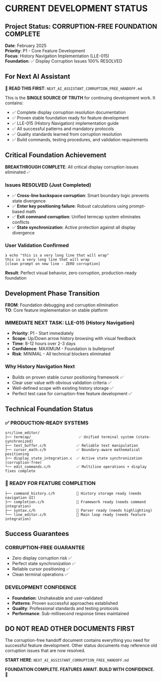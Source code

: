 # CURRENT DEVELOPMENT STATUS

## Project Status: CORRUPTION-FREE FOUNDATION COMPLETE
**Date**: February 2025  
**Priority**: P1 - Core Feature Development  
**Focus**: History Navigation Implementation (LLE-015)  
**Foundation**: ✅ Display Corruption Issues 100% RESOLVED

## For Next AI Assistant

**🎯 READ THIS FIRST**: `NEXT_AI_ASSISTANT_CORRUPTION_FREE_HANDOFF.md`

This is the **SINGLE SOURCE OF TRUTH** for continuing development work. It contains:

- ✅ Complete display corruption resolution documentation
- ✅ Proven stable foundation ready for feature development
- ✅ LLE-015 (History Navigation) implementation guide
- ✅ All successful patterns and mandatory protocols
- ✅ Quality standards learned from corruption resolution
- ✅ Build commands, testing procedures, and validation requirements

## Critical Foundation Achievement

**BREAKTHROUGH COMPLETE**: All critical display corruption issues eliminated ✅

### **Issues RESOLVED** (Just Completed)
- ✅ **Cross-line backspace corruption**: Smart boundary logic prevents state divergence
- ✅ **Enter key positioning failure**: Robust calculations using prompt-based math
- ✅ **Exit command corruption**: Unified termcap system eliminates conflicts
- ✅ **State synchronization**: Active protection against all display divergence

### **User Validation Confirmed**
```
❯ echo "this is a very long line that will wrap"
this is a very long line that will wrap
[clean prompt on new line - ZERO corruption]
```

**Result**: Perfect visual behavior, zero corruption, production-ready foundation

## Development Phase Transition

**FROM**: Foundation debugging and corruption elimination  
**TO**: Core feature implementation on stable platform

### **IMMEDIATE NEXT TASK: LLE-015 (History Navigation)**
- **Priority**: P1 - Start immediately  
- **Scope**: Up/Down arrow history browsing with visual feedback
- **Time**: 8-12 hours over 2-3 days
- **Confidence**: MAXIMUM - Foundation is bulletproof
- **Risk**: MINIMAL - All technical blockers eliminated

### **Why History Navigation Next**
- Builds on proven stable cursor positioning framework ✅
- Clear user value with obvious validation criteria ✅
- Well-defined scope with existing history storage ✅
- Perfect test case for corruption-free feature development ✅

## Technical Foundation Status

### **✅ PRODUCTION-READY SYSTEMS**
```
src/line_editor/
├── termcap/                      ✅ Unified terminal system (state-synchronized)
├── text_buffer.c/h              ✅ Reliable text manipulation
├── cursor_math.c/h              ✅ Boundary-aware mathematical positioning
├── display_state_integration.c  ✅ Active state synchronization (corruption-free)
└── edit_commands.c/h            ✅ Multiline operations + display fixes complete
```

### **🔧 READY FOR FEATURE COMPLETION**
```
├── command_history.c/h          🔧 History storage ready (needs navigation UI)
├── completion.c/h               🔧 Framework ready (needs command integration)
├── syntax.c/h                   🔧 Parser ready (needs highlighting)
└── line_editor.c/h              🔧 Main loop ready (needs feature integration)
```

## Success Guarantees

### **CORRUPTION-FREE GUARANTEE**
- Zero display corruption risk ✅
- Perfect state synchronization ✅
- Reliable cursor positioning ✅
- Clean terminal operations ✅

### **DEVELOPMENT CONFIDENCE**
- **Foundation**: Unshakeable and user-validated
- **Patterns**: Proven successful approaches established
- **Quality**: Professional standards and testing protocols
- **Performance**: Sub-millisecond response times maintained

## DO NOT READ OTHER DOCUMENTS FIRST

The corruption-free handoff document contains everything you need for successful feature development. Other status documents may reference old corruption issues that are now resolved.

**START HERE**: `NEXT_AI_ASSISTANT_CORRUPTION_FREE_HANDOFF.md`

**FOUNDATION COMPLETE. FEATURES AWAIT. BUILD WITH CONFIDENCE.** 🚀